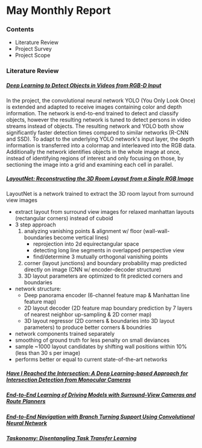# May Monthly Report

### Contents
- Literature Review
- Project Survey
- Project Scope

### Literature Review
##### [Deep Learning to Detect Objects in Videos from RGB-D Input](http://jderobot.org/Ni9elf-colab)
In the project, the convolutional neural network YOLO (You Only Look Once) is extended and adapted to receive images 
containing color and depth information. The network is end-to-end trained to detect and classify objects, however the
 resulting network is tuned to detect persons in video streams instead of objects. The resulting network and YOLO both
 show significantly faster detection times compared to similar networks (R-CNN and SSD). To adapt to the underlying 
 YOLO network's input layer, the depth information is transferred into a colormap and interleaved into the RGB data. 
 Additionally the network identifies objects in the whole image at once, instead of identifying regions of interest and
  only focusing on those, by sectioning the image into a grid and examining each cell in parallel.

##### [LayoutNet: Reconstructing the 3D Room Layout from a Single RGB Image](https://arxiv.org/abs/1803.08999)
LayoutNet is a network trained to extract the 3D room layout from surround view images
- extract layout from surround view images for relaxed manhattan layouts (rectangular corners) instead of cuboid
- 3 step approach
    1. analyzing vanishing points & alignment w/ floor (wall-wall-boundaries become vertical lines)
        - reprojection into 2d equirectangular space
        - detecting long line segments in overlapped perspective view
        - find/determine 3 mutually orthogonal vanishing points
    2. corner (layout junctions) and boundary probability map predicted directly on image (CNN w/ encoder-decoder structure)
    3. 3D layout parameters are optimized to fit predicted corners and boundaries
- network structure:
    - Deep panorama encoder (6-channel feature map & Manhattan line feature map)
    - 2D layout decoder (2D feature map boundary prediction by 7 layers of nearest neighbor up-sampling & 2D corner map)
    - 3D layout regressor (2D corners & boundaries into 3D layout parameters) to produce better corners & boundries
- network components trained separately
- smoothing of ground truth for less penalty on small deviances
- sample ~1000 layout candidates by shifting wall positions within 10% (less than 30 s per image)
- performs better or equal to current state-of-the-art networks

##### [Have I Reached the Intersection: A Deep Learning-based Approach for Intersection Detection from Monocular Cameras](https://ieeexplore.ieee.org/document/8206317)


##### [End-to-End Learning of Driving Models with Surround-View Cameras and Route Planners](https://arxiv.org/abs/1803.10158)


##### [End-to-End Navigation with Branch Turning Support Using Convolutional Neural Network](https://www.semanticscholar.org/paper/End-to-End-Navigation-with-Branch-Turning-Support-Seiya-Carballo/b9db6c16504dd3e37fb4d47f140174ef80e7a04e)


##### [Taskonomy: Disentangling Task Transfer Learning](https://arxiv.org/abs/1804.08328)
